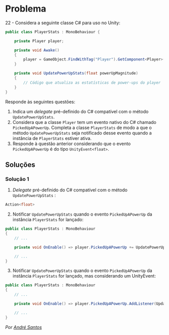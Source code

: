 # Problema

22 - Considera a seguinte classe C# para uso no Unity:

```cs
public class PlayerStats : MonoBehaviour {

    private Player player;

    private void Awake()
    {
        player = GameObject.FindWithTag("Player").GetComponent<Player>();
    }

    private void UpdatePowerUpStats(float powerUpMagnitude)
    {
        // Código que atualiza as estatísticas de power-ups do player
    }
}
```

Responde às seguintes questões:

1. Indica um _delegate_ pré-definido do C# compatível com o método
   `UpdatePowerUpStats`.
2. Considera que a classe `Player` tem um evento nativo do C# chamado
   `PickedUpAPowerUp`. Completa a classe `PlayerStats` de modo a que o
   método `UpdatePowerUpStats` seja notificado desse evento quando a instância
   de `PlayerStats` estiver ativa.
3. Responde à questão anterior considerando que o evento `PickedUpAPowerUp` é
   do tipo `UnityEvent<float>`.

## Soluções

### Solução 1

1. _Delegate_ pré-definido do C# compatível com o método `UpdatePowerUpStats` :

```cs
Action<float>
```

2. Notificar `UpdatePowerUpStats` quando o evento `PickedUpAPowerUp` da
instância `PlayerStats` for lançado:

```cs
public class PlayerStats : MonoBehaviour
{
    // ...

    private void OnEnable() => player.PickedUpAPowerUp += UpdatePowerUpStats;

    // ...
}
```

3. Notificar `UpdatePowerUpStats` quando o evento `PickedUpAPowerUp` da
instância `PlayerStats` for lançado, mas considerando um UnityEvent:

```cs
public class PlayerStats : MonoBehaviour
{
    // ...

    private void OnEnable() => player.PickedUpAPowerUp.AddListener(UpdatePowerUpStats);

    // ...
}
```

_Por [André Santos](https://github.com/andrepucas)_
